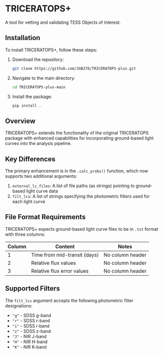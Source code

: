 # TRICERATOPS+

A tool for vetting and validating TESS Objects of Interest.

## Installation

To install TRICERATOPS+, follow these steps:

1. Download the repository:
   ```bash
   git clone https://github.com/JGB276/TRICERATOPS-plus.git
   ```

2. Navigate to the main directory:
   ```bash
   cd TRICERATOPS-plus-main
   ```

3. Install the package:
   ```bash
   pip install .
   ```
   
  ## Overview

TRICERATOPS+ extends the functionality of the original TRICERATOPS package with enhanced capabilities for incorporating ground-based light curves into the analysis pipeline.

## Key Differences

The primary enhancement is in the `.calc_probs()` function, which now supports two additional arguments:

1. `external_lc_files`: A list of file paths (as strings) pointing to ground-based light curve data
2. `filt_lcs`: A list of strings specifying the photometric filters used for each light curve

## File Format Requirements

TRICERATOPS+ expects ground-based light curve files to be in `.txt` format with three columns:

| Column | Content | Notes |
|--------|---------|-------|
| 1 | Time from mid-transit (days) | No column header |
| 2 | Relative flux values | No column header |
| 3 | Relative flux error values | No column header |

## Supported Filters

The `filt_lcs` argument accepts the following photometric filter designations:

- `"g"` - SDSS g-band
- `"r"` - SDSS r-band
- `"i"` - SDSS i-band
- `"z"` - SDSS z-band
- `"J"` - NIR J-band
- `"H"` - NIR H-band
- `"K"` - NIR K-band
